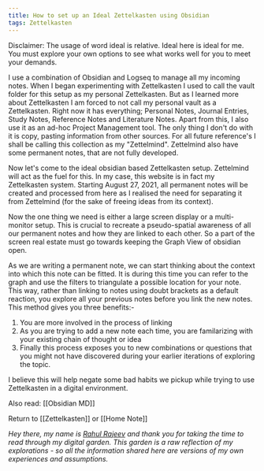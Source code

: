 ```yaml
---
title: How to set up an Ideal Zettelkasten using Obsidian
tags: Zettelkasten
---
```


Disclaimer: The usage of word ideal is relative. Ideal here is ideal for me. You must explore your own options to see what works well for you to meet your demands.


I use a combination of Obsidian and Logseq to manage all my incoming notes. When I began experimenting with Zettelkasten I used to call the vault folder for this setup as my personal Zettelkasten. But as I learned more about Zettelkasten I am forced to not call my personal vault as a Zettelkasten. Right now it has everything; Personal Notes, Journal Entries, Study Notes, Reference Notes and Literature Notes. Apart from this, I also use it as an ad-hoc Project Management tool. The only thing I don't do with it is copy, pasting information from other sources. For all future reference's I shall be calling this collection as my "Zettelmind". Zettelmind also have some permanent notes, that are not fully developed.

Now let's come to the ideal obsidian based Zettelkasten setup. Zettelmind will act as the fuel for this. In my case, this website is in fact my Zettelkasten system. Starting August 27, 2021, all permanent notes will be created and processed from here as I realised the need for separating it from Zettelmind (for the sake of freeing ideas from its context).

Now the one thing we need is either a large screen display or a multi-monitor setup. This is crucial to recreate a pseudo-spatial awareness of all our permanent notes and how they are linked to each other. So a part of the screen real estate must go towards keeping the Graph View of obsidian open.

As we are writing a permanent note, we can start thinking about the context into which this note can be fitted. It is during this time you can refer to the graph and use the filters to triangulate a possible location for your note. This way, rather than linking to notes using doubt brackets as a default reaction, you explore all your previous notes before you link the new notes. This method gives you three benefits:-
1. You are more involved in the process of linking
2. As you are trying to add a new note each time, you are familarizing with your existing chain of thought or idea
3. Finally this process exposes you to new combinations or questions that you might not have discovered during your earlier iterations of exploring the topic.

I believe this will help negate some bad habits we pickup while trying to use Zettelkasten in a digital environment. 

Also read: [[Obsidian MD]]

Return to [[Zettelkasten]] or [[Home Note]]


*Hey there, my name is [Rahul Rajeev](https://rahulrajeev.net/?utm_src=garden) and thank you for taking the time to read through my digital garden. This garden is a raw reflection of my explorations - so all the information shared here are versions of my own experiences and assumptions.*